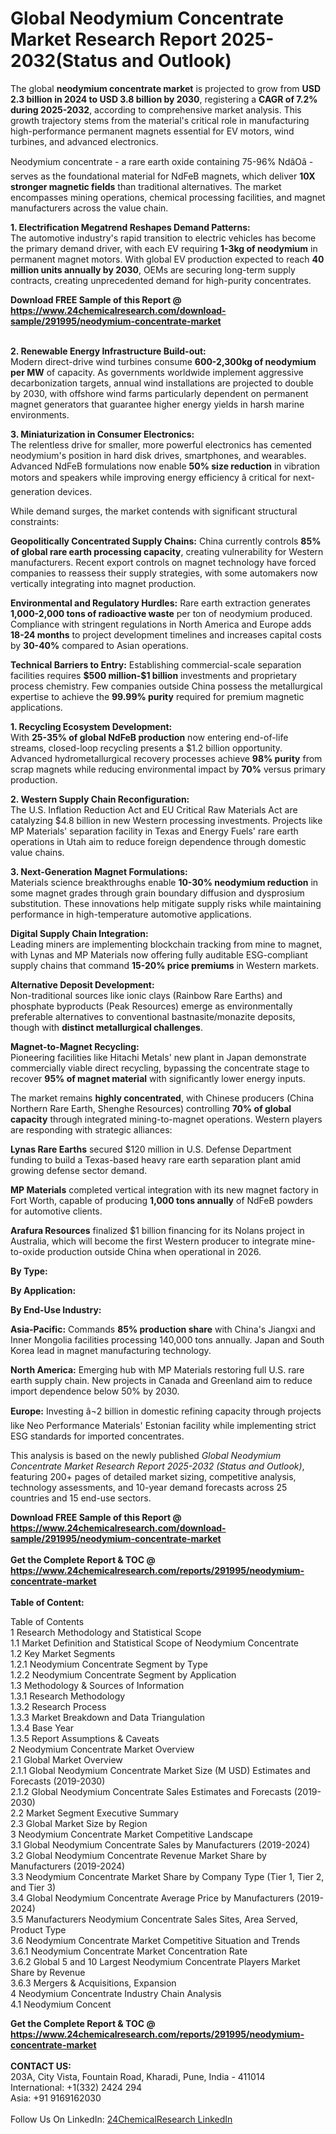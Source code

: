 <h1>Global Neodymium Concentrate Market Research Report 2025-2032(Status and Outlook)</h1><p>The global <strong>neodymium concentrate market</strong> is projected to grow from <strong>USD 2.3 billion in 2024 to USD 3.8 billion by 2030</strong>, registering a <strong>CAGR of 7.2% during 2025-2032</strong>, according to comprehensive market analysis. This growth trajectory stems from the material's critical role in manufacturing high-performance permanent magnets essential for EV motors, wind turbines, and advanced electronics.</p><p>Neodymium concentrate - a rare earth oxide containing 75-96% NdâOâ - serves as the foundational material for NdFeB magnets, which deliver <strong>10X stronger magnetic fields</strong> than traditional alternatives. The market encompasses mining operations, chemical processing facilities, and magnet manufacturers across the value chain.</p><p><strong>1. Electrification Megatrend Reshapes Demand Patterns:</strong><br>
The automotive industry's rapid transition to electric vehicles has become the primary demand driver, with each EV requiring <strong>1-3kg of neodymium</strong> in permanent magnet motors. With global EV production expected to reach <strong>40 million units annually by 2030</strong>, OEMs are securing long-term supply contracts, creating unprecedented demand for high-purity concentrates.</p><div><b>Download FREE Sample of this Report @ 
            <a href="https://www.24chemicalresearch.com/download-sample/291995/neodymium-concentrate-market">
            https://www.24chemicalresearch.com/download-sample/291995/neodymium-concentrate-market</a></b></div><br><p><strong>2. Renewable Energy Infrastructure Build-out:</strong><br>
Modern direct-drive wind turbines consume <strong>600-2,300kg of neodymium per MW</strong> of capacity. As governments worldwide implement aggressive decarbonization targets, annual wind installations are projected to double by 2030, with offshore wind farms particularly dependent on permanent magnet generators that guarantee higher energy yields in harsh marine environments.</p><p><strong>3. Miniaturization in Consumer Electronics:</strong><br>
The relentless drive for smaller, more powerful electronics has cemented neodymium's position in hard disk drives, smartphones, and wearables. Advanced NdFeB formulations now enable <strong>50% size reduction</strong> in vibration motors and speakers while improving energy efficiency â critical for next-generation devices.</p><p>While demand surges, the market contends with significant structural constraints:</p><p><strong>Geopolitically Concentrated Supply Chains:</strong> China currently controls <strong>85% of global rare earth processing capacity</strong>, creating vulnerability for Western manufacturers. Recent export controls on magnet technology have forced companies to reassess their supply strategies, with some automakers now vertically integrating into magnet production.</p><p><strong>Environmental and Regulatory Hurdles:</strong> Rare earth extraction generates <strong>1,000-2,000 tons of radioactive waste</strong> per ton of neodymium produced. Compliance with stringent regulations in North America and Europe adds <strong>18-24 months</strong> to project development timelines and increases capital costs by <strong>30-40%</strong> compared to Asian operations.</p><p><strong>Technical Barriers to Entry:</strong> Establishing commercial-scale separation facilities requires <strong>$500 million-$1 billion</strong> investments and proprietary process chemistry. Few companies outside China possess the metallurgical expertise to achieve the <strong>99.99% purity</strong> required for premium magnetic applications.</p><p><strong>1. Recycling Ecosystem Development:</strong><br>
With <strong>25-35% of global NdFeB production</strong> now entering end-of-life streams, closed-loop recycling presents a $1.2 billion opportunity. Advanced hydrometallurgical recovery processes achieve <strong>98% purity</strong> from scrap magnets while reducing environmental impact by <strong>70%</strong> versus primary production.</p><p><strong>2. Western Supply Chain Reconfiguration:</strong><br>
The U.S. Inflation Reduction Act and EU Critical Raw Materials Act are catalyzing $4.8 billion in new Western processing investments. Projects like MP Materials' separation facility in Texas and Energy Fuels' rare earth operations in Utah aim to reduce foreign dependence through domestic value chains.</p><p><strong>3. Next-Generation Magnet Formulations:</strong><br>
Materials science breakthroughs enable <strong>10-30% neodymium reduction</strong> in some magnet grades through grain boundary diffusion and dysprosium substitution. These innovations help mitigate supply risks while maintaining performance in high-temperature automotive applications.</p><p><strong>Digital Supply Chain Integration:</strong><br>
	Leading miners are implementing blockchain tracking from mine to magnet, with Lynas and MP Materials now offering fully auditable ESG-compliant supply chains that command <strong>15-20% price premiums</strong> in Western markets.</p><p><strong>Alternative Deposit Development:</strong><br>
	Non-traditional sources like ionic clays (Rainbow Rare Earths) and phosphate byproducts (Peak Resources) emerge as environmentally preferable alternatives to conventional bastnasite/monazite deposits, though with <strong>distinct metallurgical challenges</strong>.</p><p><strong>Magnet-to-Magnet Recycling:</strong><br>
	Pioneering facilities like Hitachi Metals' new plant in Japan demonstrate commercially viable direct recycling, bypassing the concentrate stage to recover <strong>95% of magnet material</strong> with significantly lower energy inputs.</p><p>The market remains <strong>highly concentrated</strong>, with Chinese producers (China Northern Rare Earth, Shenghe Resources) controlling <strong>70% of global capacity</strong> through integrated mining-to-magnet operations. Western players are responding with strategic alliances:</p><p><strong>Lynas Rare Earths</strong> secured $120 million in U.S. Defense Department funding to build a Texas-based heavy rare earth separation plant amid growing defense sector demand.</p><p><strong>MP Materials</strong> completed vertical integration with its new magnet factory in Fort Worth, capable of producing <strong>1,000 tons annually</strong> of NdFeB powders for automotive clients.</p><p><strong>Arafura Resources</strong> finalized $1 billion financing for its Nolans project in Australia, which will become the first Western producer to integrate mine-to-oxide production outside China when operational in 2026.</p><p><strong>By Type:</strong></p><p><strong>By Application:</strong></p><p><strong>By End-Use Industry:</strong></p><p><strong>Asia-Pacific:</strong> Commands <strong>85% production share</strong> with China's Jiangxi and Inner Mongolia facilities processing 140,000 tons annually. Japan and South Korea lead in magnet manufacturing technology.</p><p><strong>North America:</strong> Emerging hub with MP Materials restoring full U.S. rare earth supply chain. New projects in Canada and Greenland aim to reduce import dependence below 50% by 2030.</p><p><strong>Europe:</strong> Investing â¬2 billion in domestic refining capacity through projects like Neo Performance Materials' Estonian facility while implementing strict ESG standards for imported concentrates.</p><p>This analysis is based on the newly published <em>Global Neodymium Concentrate Market Research Report 2025-2032 (Status and Outlook)</em>, featuring 200+ pages of detailed market sizing, competitive analysis, technology assessments, and 10-year demand forecasts across 25 countries and 15 end-use sectors.</p><div><b>Download FREE Sample of this Report @ 
            <a href="https://www.24chemicalresearch.com/download-sample/291995/neodymium-concentrate-market">
            https://www.24chemicalresearch.com/download-sample/291995/neodymium-concentrate-market</a></b></div><br><div><b>Get the Complete Report & TOC @ 
            <a href="https://www.24chemicalresearch.com/reports/291995/neodymium-concentrate-market">
            https://www.24chemicalresearch.com/reports/291995/neodymium-concentrate-market</a></b></div><br>
            <b>Table of Content:</b><p>Table of Contents<br />
1 Research Methodology and Statistical Scope<br />
1.1 Market Definition and Statistical Scope of Neodymium Concentrate<br />
1.2 Key Market Segments<br />
1.2.1 Neodymium Concentrate Segment by Type<br />
1.2.2 Neodymium Concentrate Segment by Application<br />
1.3 Methodology & Sources of Information<br />
1.3.1 Research Methodology<br />
1.3.2 Research Process<br />
1.3.3 Market Breakdown and Data Triangulation<br />
1.3.4 Base Year<br />
1.3.5 Report Assumptions & Caveats<br />
2 Neodymium Concentrate Market Overview<br />
2.1 Global Market Overview<br />
2.1.1 Global Neodymium Concentrate Market Size (M USD) Estimates and Forecasts (2019-2030)<br />
2.1.2 Global Neodymium Concentrate Sales Estimates and Forecasts (2019-2030)<br />
2.2 Market Segment Executive Summary<br />
2.3 Global Market Size by Region<br />
3 Neodymium Concentrate Market Competitive Landscape<br />
3.1 Global Neodymium Concentrate Sales by Manufacturers (2019-2024)<br />
3.2 Global Neodymium Concentrate Revenue Market Share by Manufacturers (2019-2024)<br />
3.3 Neodymium Concentrate Market Share by Company Type (Tier 1, Tier 2, and Tier 3)<br />
3.4 Global Neodymium Concentrate Average Price by Manufacturers (2019-2024)<br />
3.5 Manufacturers Neodymium Concentrate Sales Sites, Area Served, Product Type<br />
3.6 Neodymium Concentrate Market Competitive Situation and Trends<br />
3.6.1 Neodymium Concentrate Market Concentration Rate<br />
3.6.2 Global 5 and 10 Largest Neodymium Concentrate Players Market Share by Revenue<br />
3.6.3 Mergers & Acquisitions, Expansion<br />
4 Neodymium Concentrate Industry Chain Analysis<br />
4.1 Neodymium Concent</p><div><b>Get the Complete Report & TOC @ 
            <a href="https://www.24chemicalresearch.com/reports/291995/neodymium-concentrate-market">
            https://www.24chemicalresearch.com/reports/291995/neodymium-concentrate-market</a></b></div><br><b>CONTACT US:</b><br>
            203A, City Vista, Fountain Road, Kharadi, Pune, India - 411014<br>
            International: +1(332) 2424 294<br>
            Asia: +91 9169162030 <br><br>
            Follow Us On LinkedIn: <a href="https://www.linkedin.com/company/24chemicalresearch/">24ChemicalResearch LinkedIn</a>